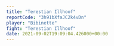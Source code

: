 ```yaml
---
title: "Terestian Illhoof"
reportCode: "3h91bXfaJC2k4vDn"
player: "Bibinette"
fight: "Terestian Illhoof"
date: 2021-09-02T19:09:04.426000+00:00
---
```


